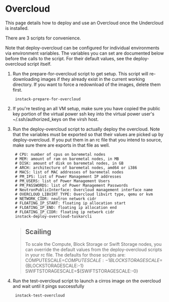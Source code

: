 Overcloud
=========
This page details how to deploy and use an Overcloud once the Undercloud is
installed.

There are 3 scripts for convenience.

Note that deploy-overcloud can be configured for individual environments via
environment variables. The variables you can set are documented below before
the calls to the script. For their default values, see the deploy-overcloud
script itself.

1. Run the prepare-for-overcloud script to get setup. This script will
re-downloading images if they already exist in the current working directory.
If you want to force a redownload of the images, delete them first.

        instack-prepare-for-overcloud

1. If you're testing an all VM setup, make sure you have copied the public key
portion of the virtual power ssh key into the virtual power user's
~/.ssh/authorized_keys on the virsh host.

1. Run the deploy-overcloud script to actually deploy the overcloud. Note that
   the variables must be exported so that their values are picked up by
   deploy-overcloud. If you put them in an rc file that you intend to source,
   make sure there are exports in that file as well.

        # CPU: number of cpus on baremetal nodes
        # MEM: amount of ram on baremetal nodes, in MB
        # DISK: amount of disk on baremetal nodes, in GB
        # ARCH: architecture of baremetal nodes, amd64 or i386
        # MACS: list of MAC addresses of baremetal nodes
        # PM_IPS: list of Power Management IP addresses
        # PM_USERS: list of Power Management Users
        # PM_PASSWORDS: list of Power Management Passwords
        # NeutronPublicInterface: Overcloud management interface name
        # OVERCLOUD_LIBVIRT_TYPE: Overcloud libvirt type, qemu or kvm
        # NETWORK_CIDR: neutron network cidr
        # FLOATING_IP_START: floating ip allocation start
        # FLOATING_IP_END: floating ip allocation end
        # FLOATING_IP_CIDR: floating ip network cidr
        instack-deploy-overcloud-tuskarcli

   > ## Scailing
   > To scale the Compute, Block Storage or Swift Storage nodes, you can
   > override the default values from the deploy-overcloud scripts in your
   > rc file.  The defaults for those scripts are:
   >    COMPUTESCALE=${COMPUTESCALE:-1}
   >    BLOCKSTORAGESCALE=${BLOCKSTORAGESCALE:-1}
   >    SWIFTSTORAGESCALE=${SWIFTSTORAGESCALE:-0}

1. Run the test-overcloud script to launch a cirros image on the overcloud and
wait until it pings successfully

        instack-test-overcloud
